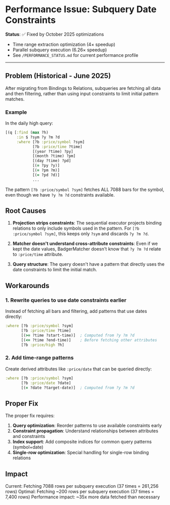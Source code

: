 # Performance Issue: Subquery Date Constraints

**Status**: ✅ Fixed by October 2025 optimizations
- Time range extraction optimization (4× speedup)
- Parallel subquery execution (6.26× speedup)
- See `/PERFORMANCE_STATUS.md` for current performance profile

---

## Problem (Historical - June 2025)
After migrating from Bindings to Relations, subqueries are fetching all data and then filtering, rather than using input constraints to limit initial pattern matches.

### Example
In the daily high query:
```clojure
[(q [:find (max ?h)
     :in $ ?sym ?y ?m ?d
     :where [?b :price/symbol ?sym]
            [?b :price/time ?time]
            [(year ?time) ?py]
            [(month ?time) ?pm] 
            [(day ?time) ?pd]
            [(= ?py ?y)]
            [(= ?pm ?m)]
            [(= ?pd ?d)]
            ...
```

The pattern `[?b :price/symbol ?sym]` fetches ALL 7088 bars for the symbol, even though we have `?y ?m ?d` constraints available.

## Root Causes

1. **Projection strips constraints**: The sequential executor projects binding relations to only include symbols used in the pattern. For `[?b :price/symbol ?sym]`, this keeps only `?sym` and discards `?y ?m ?d`.

2. **Matcher doesn't understand cross-attribute constraints**: Even if we kept the date values, BadgerMatcher doesn't know that `?y ?m ?d` relate to `:price/time` attribute.

3. **Query structure**: The query doesn't have a pattern that directly uses the date constraints to limit the initial match.

## Workarounds

### 1. Rewrite queries to use date constraints earlier
Instead of fetching all bars and filtering, add patterns that use dates directly:
```clojure
:where [?b :price/symbol ?sym]
       [?b :price/time ?time]
       [(>= ?time ?start-time)]  ; Computed from ?y ?m ?d
       [(<= ?time ?end-time)]    ; Before fetching other attributes
       [?b :price/high ?h]
```

### 2. Add time-range patterns
Create derived attributes like `:price/date` that can be queried directly:
```clojure
:where [?b :price/symbol ?sym]
       [?b :price/date ?date]
       [(= ?date ?target-date)]  ; Computed from ?y ?m ?d
```

## Proper Fix

The proper fix requires:

1. **Query optimization**: Reorder patterns to use available constraints early
2. **Constraint propagation**: Understand relationships between attributes and constraints
3. **Index support**: Add composite indices for common query patterns (symbol+date)
4. **Single-row optimization**: Special handling for single-row binding relations

## Impact

Current: Fetching 7088 rows per subquery execution (37 times = 261,256 rows)
Optimal: Fetching ~200 rows per subquery execution (37 times = 7,400 rows)
Performance impact: ~35x more data fetched than necessary